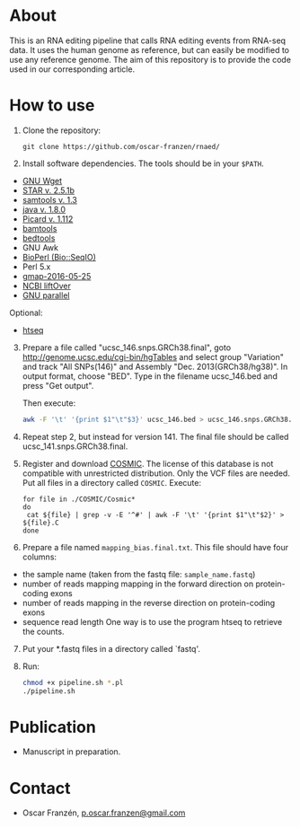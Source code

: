 # About
This is an RNA editing pipeline that calls RNA editing events from RNA-seq data. It uses the human genome as reference, but can easily be modified to use any reference genome. The aim of this repository is to provide the code used in our corresponding article.

# How to use
1. Clone the repository:

   ```
   git clone https://github.com/oscar-franzen/rnaed/
   ```
2. Install software dependencies. The tools should be in your ```$PATH```.
  * [GNU Wget](https://www.gnu.org/software/wget/)
  * [STAR v. 2.5.1b](https://github.com/alexdobin/STAR)
  * [samtools v. 1.3](http://www.htslib.org/download/)
  * [java v. 1.8.0](http://www.oracle.com/technetwork/java/javase/downloads/jdk8-downloads-2133151.html)
  * [Picard v. 1.112](https://broadinstitute.github.io/picard/)
  * [bamtools](https://github.com/pezmaster31/bamtools)
  * [bedtools](http://bedtools.readthedocs.io/en/latest/)
  * GNU Awk
  * [BioPerl (Bio::SeqIO)](http://bioperl.org/INSTALL.html)
  * Perl 5.x
  * [gmap-2016-05-25](http://research-pub.gene.com/gmap/)
  * [NCBI liftOver](http://hgdownload.soe.ucsc.edu/admin/exe/linux.x86_64/liftOver)
  * [GNU parallel](https://www.gnu.org/software/parallel/)

  Optional:
  * [htseq](http://www-huber.embl.de/HTSeq/doc/count.html)
3. Prepare a file called "ucsc_146.snps.GRCh38.final", goto http://genome.ucsc.edu/cgi-bin/hgTables and select group "Variation" and track "All SNPs(146)" and Assembly "Dec. 2013(GRCh38/hg38)". In output format, choose "BED". Type in the filename ucsc_146.bed and press "Get output".  

   Then execute:  
   ```bash
   awk -F '\t' '{print $1"\t"$3}' ucsc_146.bed > ucsc_146.snps.GRCh38.final
   ```
4. Repeat step 2, but instead for version 141. The final file should be called ucsc_141.snps.GRCh38.final.

5. Register and download [COSMIC](http://cancer.sanger.ac.uk/cosmic). The license of this database is not compatible with unrestricted distribution. Only the VCF files are needed. Put all files in a directory called `COSMIC`. Execute:

   ```
   for file in ./COSMIC/Cosmic*
   do
    cat ${file} | grep -v -E '^#' | awk -F '\t' '{print $1"\t"$2}' > ${file}.C
   done
   ```

6. Prepare a file named `mapping_bias.final.txt`. This file should have four columns:
  * the sample name (taken from the fastq file: `sample_name.fastq`)
  * number of reads mapping mapping in the forward direction on protein-coding exons
  * number of reads mapping in the reverse direction on protein-coding exons
  * sequence read length
One way is to use the program htseq to retrieve the counts.
7. Put your *.fastq files in a directory called `fastq'.
8. Run:

   ```bash
   chmod +x pipeline.sh *.pl
   ./pipeline.sh
   ```

# Publication
* Manuscript in preparation.

# Contact
* Oscar Franzén, <p.oscar.franzen@gmail.com>